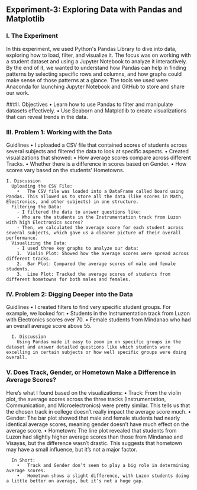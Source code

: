 ## Experiment-3: Exploring Data with Pandas and Matplotlib

### I. The Experiment

In this experiment, we used Python's Pandas Library to dive into data, exploring how to load, filter, and visualize it. The focus was on working with a student dataset and using a Jupyter Notebook to analyze it interactively. By the end of it, we wanted to understand how Pandas can help in finding patterns by selecting specific rows and columns, and how graphs could make sense of those patterns at a glance.
The tools we used were Anaconda for launching Jupyter Notebook and GitHub to store and share our work.

###II. Objectives
	•	Learn how to use Pandas to filter and manipulate datasets effectively.
	•	Use Seaborn and Matplotlib to create visualizations that can reveal trends in the data.
 
### III. Problem 1: Working with the Data
Guidlines
	•	I uploaded a CSV file that contained scores of students across several subjects and filtered the data to look at specific aspects.
	•	Created visualizations that showed:
	•	How average scores compare across different Tracks.
	•	Whether there is a difference in scores based on Gender.
	•	How scores vary based on the students’ Hometowns.
 
    I. Discussion
      Uploading the CSV File:
      	•	The CSV file was loaded into a DataFrame called board using Pandas. This allowed us to store all the data (like scores in Math, Electronics, and other subjects) in one structure.
      Filtering the Data:
      	- I filtered the data to answer questions like:
      	- Who are the students in the Instrumentation track from Luzon with high Electronics scores?
      	- Then, we calculated the average score for each student across several subjects, which gave us a clearer picture of their overall performance.
      Visualizing the Data:
      	- I used three key graphs to analyze our data:
      	1.	Violin Plot: Showed how the average scores were spread across different tracks.
      	2.	Bar Plot: Compared the average scores of male and female students.
      	3.	Line Plot: Tracked the average scores of students from different hometowns for both males and females.
     
### IV. Problem 2: Digging Deeper into the Data
  Guidlines
  	•	I created filters to find very specific student groups. For example, we looked for:
  	•	Students in the Instrumentation track from Luzon with Electronics scores over 70.
  	•	Female students from Mindanao who had an overall average score above 55.
   
      I. Discussion
        Using Pandas made it easy to zoom in on specific groups in the dataset and answer detailed questions like which students were excelling in certain subjects or how well specific groups were doing overall.
 
  ### V. Does Track, Gender, or Hometown Make a Difference in Average Scores?
  Here’s what I found based on the visualizations:
  	•	Track: From the violin plot, the average scores across the three tracks (Instrumentation, Communication, and Microelectronics) were pretty similar. This tells us that the chosen track in college doesn’t really         impact the average score much.
  	•	Gender: The bar plot showed that male and female students had nearly identical average scores, meaning gender doesn’t have much effect on the average score.
  	•	Hometown: The line plot revealed that students from Luzon had slightly higher average scores than those from Mindanao and Visayas, but the difference wasn’t drastic. This suggests that hometown may have a small         influence, but it’s not a major factor.
   
      In Short:
      	•	Track and Gender don’t seem to play a big role in determining average scores.
      	•	Hometown shows a slight difference, with Luzon students doing a little better on average, but it’s not a huge gap.
